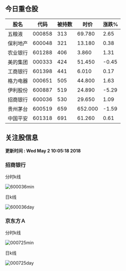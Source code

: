 
## 今日重仓股 

|股名|代码|被持数|时价|涨跌%|
|---|---|---|---|---|
|五粮液|000858|313|69.780|2.65|
|保利地产|600048|321|13.180|0.38|
|农业银行|601288|406|3.860|1.31|
|美的集团|000333|424|51.450|-0.45|
|工商银行|601398|441|6.010|0.17|
|格力电器|000651|505|44.800|1.63|
|伊利股份|600887|519|24.890|-5.29|
|招商银行|600036|530|29.650|1.09|
|贵州茅台|600519|659|652.000|-1.59|
|中国平安|601318|691|61.260|0.61|

## 关注股信息
**更新时间 : Wed May  2 10:05:18 2018**
### 招商银行 
分时k线

![600036min](http://image.sinajs.cn/newchart/min/n/sh600036.gif)

日k线

![600036day](http://image.sinajs.cn/newchart/daily/n/sh600036.gif)

### 京东方Ａ 
分时k线

![000725min](http://image.sinajs.cn/newchart/min/n/sz000725.gif)

日k线

![000725day](http://image.sinajs.cn/newchart/daily/n/sz000725.gif)
